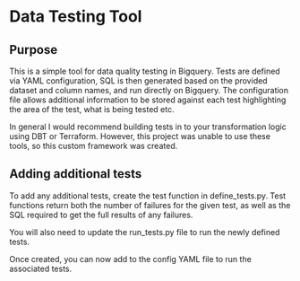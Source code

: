 # Data Testing Tool

## Purpose
This is a simple tool for data quality testing in Bigquery. 
Tests are defined via YAML configuration, SQL is then generated based on the provided dataset and column names, and run directly on Bigquery.
The configuration file allows additional information to be stored against each test highlighting the area of the test, what is being tested etc.

In general I would recommend building tests in to your transformation logic using DBT or Terraform.
However, this project was unable to use these tools, so this custom framework was created.

## Adding additional tests
To add any additional tests, create the test function in define_tests.py.
Test functions return both the number of failures for the given test, as well as the SQL required to get the full results of any failures.

You will also need to update the run_tests.py file to run the newly defined tests.

Once created, you can now add to the config YAML file to run the associated tests.
